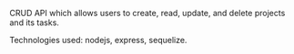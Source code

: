 CRUD API which allows users to create, read, update, and delete projects and its tasks.

Technologies used: nodejs, express, sequelize.
